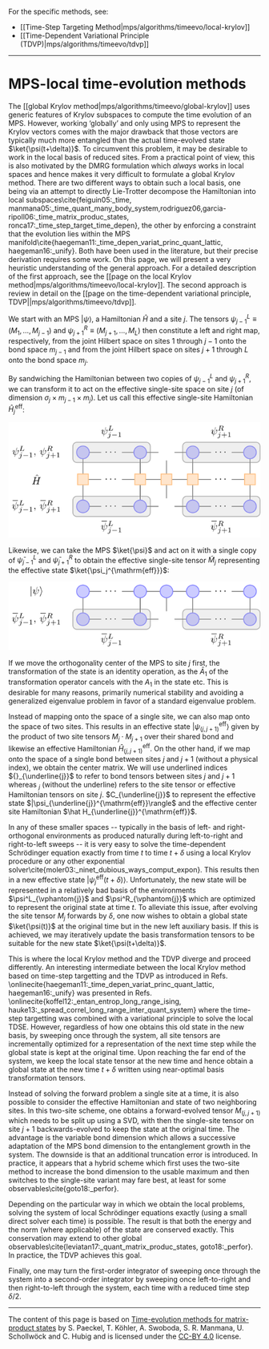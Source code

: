 For the specific methods, see:

- [[Time-Step Targeting Method|mps/algorithms/timeevo/local-krylov]]
- [[Time-Dependent Variational Principle (TDVP)|mps/algorithms/timeevo/tdvp]]

---

# MPS-local time-evolution methods

The [[global Krylov method|mps/algorithms/timeevo/global-krylov]] uses
generic features of Krylov subspaces to compute the time evolution of
an MPS. However, working ‘globally’ and only using MPS to represent
the Krylov vectors comes with the major drawback that those vectors
are typically much more entangled than the actual time-evolved state
$\ket{\psi(t+\delta)}$. To circumvent this problem, it may be
desirable to work in the local basis of reduced sites. From a
practical point of view, this is also motivated by the DMRG
formulation which _always_ works in local spaces and hence makes it
very difficult to formulate a global Krylov method. There are two
different ways to obtain such a local basis, one being via an attempt
to directly Lie-Trotter decompose the Hamiltonian into local
subspaces\cite{feiguin05:_time,
manmana05:_time_quant_many_body_system,rodriguez06,garcia-ripoll06:_time_matrix_produc_states,
ronca17:_time_step_target_time_depen}, the other by enforcing a
constraint that the evolution lies within the MPS
manifold\cite{haegeman11:_time_depen_variat_princ_quant_lattic,
haegeman16:_unify}. Both have been used in the literature, but their
precise derivation requires some work. On this page, we will present a
very heuristic understanding of the general approach.
For a detailed description of the first approach, see the [[page on the local Krylov method|mps/algorithms/timeevo/local-krylov]].
The second approach is review in detail on the [[page on the time-dependent variational principle, TDVP||mps/algorithms/timeevo/tdvp]].

We start with an MPS $|\psi\rangle$, a Hamiltonian $\hat H$ and a site
$j$. The tensors $\psi^{L}_{j-1} \equiv (M_1, \ldots, M_{j-1})$ and
$\psi^{R}_{j+1} \equiv (M_{j+1}, \ldots, M_L)$ then constitute a left and
right map, respectively, from the joint Hilbert space on sites $1$
through $j-1$ onto the bond space $m_{j-1}$ and from the joint Hilbert
space on sites $j+1$ through $L$ onto the bond space $m_j$.

By sandwiching the Hamiltonian between two copies of $\psi^{L}_{j-1}$ and
$\psi^{R}_{j+1}$, we can transform it to act on the effective single-site
space on site $j$ (of dimension $\sigma_j \times m_{j-1} \times m_j$).
Let us call this effective single-site Hamiltonian
$\hat H_j^{\mathrm{eff}}$:

![medium](krylov_effective_operator.svg)

Likewise, we can take the MPS $\ket{\psi}$ and act on it with a single
copy of $\bar{\psi}^{L}_{j-1}$ and $\bar{\psi}^{R}_{j+1}$ to obtain
the effective single-site tensor $\tilde{M}_j$ representing the
effective state $\ket{\psi_j^{\mathrm{eff}}}$:

![medium](krylov_effective_state.svg)

If we move the orthogonality center of the MPS to site $j$ first, the
transformation of the state is an identity operation, as the
$\bar{A}_1$ of the transformation operator cancels with the $A_1$ in
the state etc. This is desirable for many reasons, primarily numerical
stability and avoiding a generalized eigenvalue problem in favor of a
standard eigenvalue problem.

Instead of mapping onto the space of a single site, we can also map
onto the space of two sites. This results in an effective state
$|\psi_{(j,j+1)}^{\mathrm{eff}}\rangle$ given by the product of two
site tensors $M_j \cdot M_{j+1}$ over their shared bond and likewise
an effective Hamiltonian $\hat H_{(j,j+1)}^{\mathrm{eff}}$. On the
other hand, if we map onto the space of a single bond between sites
$j$ and $j+1$ (without a physical index), we obtain the center
matrix. We will use underlined indices ${}_{\underline{j}}$ to refer
to bond tensors between sites $j$ and $j+1$ whereas ${}_j$ (without
the underline) refers to the site tensor or effective Hamiltonian
tensors on site $j$. $C_{\underline{j}}$ to represent the effective state
$|\psi_{\underline{j}}^{\mathrm{eff}}\rangle$ and the effective center
site Hamiltonian $\hat H_{\underline{j}}^{\mathrm{eff}}$. 

In any of these smaller spaces -- typically in the basis of left- and
right-orthogonal environments as produced naturally during left-to-right and right-to-left sweeps -- it is very easy to solve the
time-dependent Schrödinger equation exactly from time $t$ to time
$t+\delta$ using a local Krylov procedure or any other exponential
solver\cite{moler03:_ninet_dubious_ways_comput_expon}. This results then in a new effective state
$|\psi_{j}^{\mathrm{eff}}(t+\delta)\rangle$. Unfortunately, the new
state will be represented in a relatively bad basis of the
environments $\psi^L_{\vphantom{j}}$ and $\psi^R_{\vphantom{j}}$ which are optimized to represent
the original state at time $t$. To alleviate this issue, after
evolving the site tensor $M_j$ forwards by $\delta$, one now wishes to
obtain a global state $\ket{\psi(t)}$ at the original time but in the
new left auxiliary basis. If this is achieved, we may iteratively
update the basis transformation tensors to be suitable for the new
state $\ket{\psi(t+\delta)}$.

This is where the local Krylov method and the TDVP diverge and proceed
differently. An interesting intermediate between the local Krylov
method based on time-step targetting and the TDVP as introduced in
Refs. \onlinecite{haegeman11:_time_depen_variat_princ_quant_lattic,
haegeman16:_unify} was presented in
Refs. \onlinecite{koffel12:_entan_entrop_long_range_ising,
hauke13:_spread_correl_long_range_inter_quant_system} where the
time-step targetting was combined with a variational principle to
solve the local TDSE. However, regardless of how one obtains this old
state in the new basis, by sweeping once through the system, all site
tensors are incrementally optimized for a representation of the next
time step while the global state is kept at the original time. Upon
reaching the far end of the system, we keep the local state tensor at
the new time and hence obtain a global state at the new time
$t+\delta$ written using near-optimal basis transformation tensors.

Instead of solving the forward problem a single site at a time, it is
also possible to consider the effective Hamiltonian and state of two
neighboring sites. In this two-site scheme, one obtains a
forward-evolved tensor $M_{(j,j+1)}$ which needs to be split up using
a SVD, with then the single-site tensor on site $j+1$
backwards-evolved to keep the state at the original time. The
advantage is the variable bond dimension which allows a successive
adaptation of the MPS bond dimension to the entanglement growth in the
system. The downside is that an additional truncation error is
introduced. In practice, it appears that a hybrid scheme which first
uses the two-site method to increase the bond dimension to the usable
maximum and then switches to the single-site variant may fare best, at
least for some observables\cite{goto18:_perfor}.

Depending on the particular way in which we obtain the local problems,
solving the system of local Schrödinger equations exactly (using a
small direct solver each time) is possible. The result is that both
the energy and the norm (where applicable) of the state are conserved
exactly. This conservation may extend to other global
observables\cite{leviatan17:_quant_matrix_produc_states,
goto18:_perfor}. In practice, the TDVP achieves this goal.

Finally, one may turn the first-order integrator of sweeping once
through the system into a second-order integrator by sweeping once
left-to-right and then right-to-left through the system, each time
with a reduced time step $\delta/2$.

---

The content of this page is based on [Time-evolution methods for matrix-product states](https://www.sciencedirect.com/science/article/pii/S0003491619302532?via%3Dihub) by S. Paeckel, T. Köhler, A. Swoboda, S. R. Manmana, U. Schollwöck and C. Hubig and is licensed under the [CC-BY 4.0](https://creativecommons.org/licenses/by/4.0/) license.
